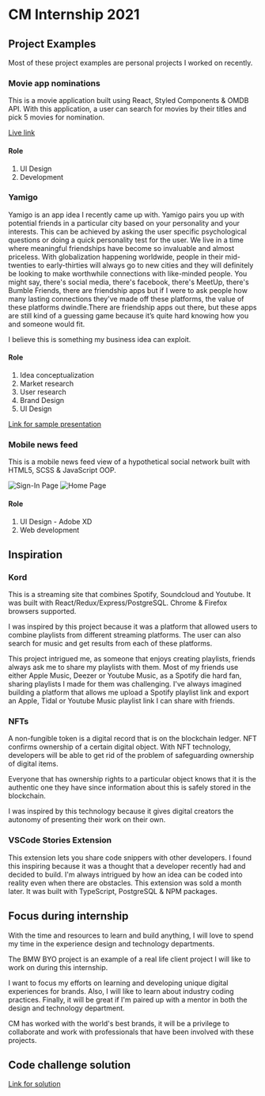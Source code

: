 # CM Internship 2021

## Project Examples 
Most of these project examples are personal projects I worked on recently.
### Movie app nominations
This is a movie application built using React, Styled Components &  OMDB API. With this application, a user can search for movies by their titles and pick 5 movies for nomination.

[Live link](https://tifelaflame.github.io/the-shoppies-movie-awards/)
#### Role 
1. UI Design
1. Development

### Yamigo 
Yamigo is an app idea I recently came up with.  Yamigo pairs you up with potential friends in a particular city based on your personality and your interests. This can be achieved by asking the user specific psychological questions or doing a quick personality test for the user. 
We live in a time where meaningful friendships have become  so invaluable and almost priceless. With globalization happening worldwide, people in their mid-twenties to early-thirties will always go to new cities and they will definitely be looking to make worthwhile connections with like-minded people. You might say, there's social media, there's facebook, there's MeetUp, there's Bumble Friends, there are friendship apps but if I were to ask people how many lasting connections they've made off these platforms, the value of these platforms dwindle.There are friendship apps out there, but these apps are still kind of a guessing game because it’s quite hard knowing how you and someone would fit.

I believe this is something my business idea can exploit.

#### Role 
1. Idea conceptualization
1. Market research
1. User research 
1. Brand Design
1. UI Design

[Link for sample presentation](https://www.canva.com/design/DAEFT4Agpt0/btATI2ZPvYXvy2-XVErxtQ/edit)
### Mobile news feed 
This is a mobile news feed view of a hypothetical social network built with HTML5, SCSS & JavaScript OOP.

![Sign-In Page](./assets/signinpage.png)
![Home Page](./assets/homepage.png)
#### Role 
1. UI Design - Adobe XD
1. Web development

## Inspiration

### Kord
This is a streaming site that combines Spotify, Soundcloud and Youtube. It was built with React/Redux/Express/PostgreSQL. Chrome & Firefox browsers supported.

I was inspired  by this project because it was a platform that allowed users to combine playlists from different streaming platforms. The user can also search for music and get results from each of these platforms. 

This project intrigued me, as someone that enjoys creating playlists, friends always ask me to share my playlists with them. Most of my friends use either Apple Music, Deezer or Youtube Music, as a Spotify die hard fan, sharing playlists I made for them was challenging. I've always imagined building a platform that allows me upload a Spotify playlist link and export an Apple, Tidal or Youtube Music playlist link I can share with friends. 

### NFTs 
 A non-fungible token is a digital record that is on the blockchain ledger. NFT confirms ownership of a certain digital object. With NFT technology, developers will be able to get rid of the problem of safeguarding ownership of digital items. 

 Everyone that has ownership rights to a particular object knows that it is the authentic one they have since information about this is safely stored in the blockchain.

 I was inspired by this technology because it gives digital creators the autonomy of presenting their work on their own.

### VSCode Stories Extension
This extension lets you share code snippers with other developers. I found this inspiring because it was a thought that a developer recently had and decided to build. I'm always intrigued by how an idea can be coded into reality even when there are obstacles. This extension was sold a month later. It was built with TypeScript, PostgreSQL & NPM packages. 

## Focus during internship
With the time and resources to learn and build anything, I will love to spend my time in the experience design and technology departments.

The BMW BYO project is an example of a real life client project I will like to work on during this internship. 

I want to focus my efforts on learning and developing unique digital experiences for brands. Also, I will like to learn about industry coding practices. Finally, it will be great if I'm paired up with a mentor in both the design and technology department.

CM has worked with the world's best brands, it will be a privilege to collaborate and work with professionals that have been involved with these projects.

## Code challenge solution
[Link for solution](https://codesandbox.io/s/2021-internship-exercise-menu-forked-k0m87?file=/src/index.js)